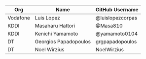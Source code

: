 | Org                    | Name                                      | GitHub Username        |
| -----------------------| ------------------------------------------| -----------------------|
| Vodafone | Luis Lopez | @luislopezcorpas  |
| KDDI | Masaharu Hattori | @Masa810  |
| KDDI | Kenichi Yamamoto | @yamamoto0104  |
| DT | Georgios Papadopoulos | grgpapadopoulos |
| DT | Noel Wirzius | NoelWirzius |
